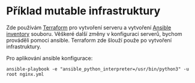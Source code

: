 # Příklad mutable infrastruktury

Zde používám [Terraform](https://www.terraform.io/) pro vytvoření serveru a vytvoření [Ansible inventory](https://docs.ansible.com/ansible/latest/user_guide/intro_inventory.html) souboru. Věškeré další změny v konfiguraci serverů, bychom prováděli pomoci ansible. Terraform zde šlouží použe po vytvoření infrastruktury. 

Pro aplikování ansible konfigurace:
```
ansible-playbook -e "ansible_python_interpreter=/usr/bin/python3" -u root nginx.yml
```
